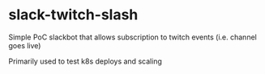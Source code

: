 # slack-twitch-slash

Simple PoC slackbot that allows subscription to twitch events (i.e. channel goes live)

Primarily used to test k8s deploys and scaling